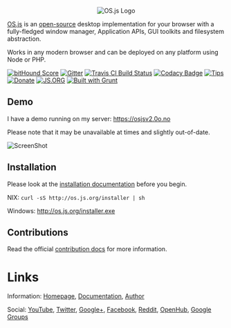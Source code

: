 <p align="center">
  <img alt="OS.js Logo" src="https://raw.githubusercontent.com/os-js/OS.js/master/doc/logo/logo-big.png" />
</p>

[OS.js](http://os.js.org/) is an [open-source](https://raw.githubusercontent.com/os-js/OS.js/master/LICENSE) desktop implementation for your browser with a fully-fledged window manager, Application APIs, GUI toolkits and filesystem abstraction.

Works in any modern browser and can be deployed on any platform using Node or PHP.

[![bitHound Score](https://www.bithound.io/github/os-js/OS.js/badges/score.svg)](https://www.bithound.io/github/os-js/OS.js)
[![Gitter](https://img.shields.io/gitter/room/nwjs/nw.js.svg)](https://gitter.im/os-js/OS.js?utm_source=badge&utm_medium=badge&utm_campaign=pr-badge)
[![Travis CI Build Status](https://travis-ci.org/os-js/OS.js.svg?branch=master)](https://travis-ci.org/os-js/OS.js)
[![Codacy Badge](https://api.codacy.com/project/badge/grade/61677f92d80d446ca37f7b6ab2fae032)](https://www.codacy.com/app/os-js/OS.js)
[![Tips](https://img.shields.io/gratipay/os-js.svg)](https://gratipay.com/os-js/)
[![Donate](https://img.shields.io/badge/paypal-donate-yellow.svg)](https://www.paypal.com/cgi-bin/webscr?cmd=_donations&business=andersevenrud%40gmail%2ecom&lc=NO&currency_code=USD&bn=PP%2dDonationsBF%3abtn_donate_SM%2egif%3aNonHosted)
[![JS.ORG](https://img.shields.io/badge/js.org-os-ffb400.svg)](http://js.org)
[![Built with Grunt](https://cdn.gruntjs.com/builtwith.svg)](http://gruntjs.com/)

## Demo

I have a demo running on my server: https://osjsv2.0o.no

Please note that it may be unavailable at times and slightly out-of-date.

![ScreenShot](https://raw.githubusercontent.com/os-js/OS.js/master/doc/screenshot.png)

## Installation

Please look at the [installation documentation](https://github.com/os-js/OS.js/blob/master/INSTALL.md) before you begin.

NIX: `curl -sS http://os.js.org/installer | sh`

Windows: http://os.js.org/installer.exe

## Contributions

Read the official [contribution docs](https://github.com/os-js/OS.js/blob/master/CONTRIBUTING.md) for more information.

# Links

Information: [Homepage](http://os.js.org/), [Documentation](http://os.js.org/doc/), [Author](http://andersevenrud.github.io/)

Social: [YouTube](https://www.youtube.com/playlist?list=PLzC5Z5D-YLyEoYXWrxplUIek5uRyF92iG), [Twitter](https://twitter.com/andersevenrud), [Google+](https://plus.google.com/b/113399210633478618934/113399210633478618934), [Facebook](https://www.facebook.com/pages/OSjs/226644300734574), [Reddit](http://www.reddit.com/r/osjs), [OpenHub](https://www.openhub.net/p/OS_js), [Google Groups](https://groups.google.com/forum/#!forum/osjsplatform)

